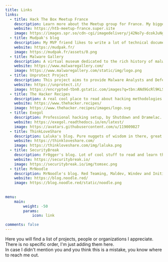 ```yaml
---
title: Links
links:
  - title: Hack The Box Meetup France
    description: Learn more about the Meetup group for France. My biggest community project for nearly 4 years now. I make hackers meet each other in a friendly and safe place.
    website: https://htb-meetup-france.super.site
    image: https://images.spr.so/cdn-cgi/imagedelivery/j42No7y-dcokJuNgXeA0ig/f968aad3-648f-4926-89e4-a6dc6bdbdb3f/Meetups_logo_fr_(3)/w=640,quality=90,fit=scale-down
  - title: Mudpak's blog
    description: My MVP friend likes to write a lot of technical documentation, give it a read!
    website: https://mudpak.fr/
    image: https://mudpak.fr/assets/0.png
  - title: Malware Gallery
    description: A virtual museum dedicated to the rich history of malware. Made with love by DarkCoderSC.
    website: https://www.malwaregallery.com/
    image: https://www.malwaregallery.com/static/img/logo.png
  - title: Unprotect Project
    description: This project aims to provide Malware Analysts and Defenders with actionable insights and detection capabilities to shorten their response times. Made with love by Fr0gger and DarkCoderSC.
    website: https://unprotect.it/
    image: https://encrypted-tbn0.gstatic.com/images?q=tbn:ANd9GcRl9KLSo8IfHJFkfnwi2PyBwJsKA9Vy24JuDQ&s
  - title: The Hacker Recipes
    description: A real cool place to read about hacking methodologies and techniques. Quite exhaustive, great collaborative work initiated by Charlie Bromberg aka Shutdown 🐐🫶
    website: https://www.thehacker.recipes/
    image: https://www.thehacker.recipes/images/logo.svg
  - title: Exegol
    description: Professional hacking setup, by Shutdown and Dramelac.
    website: https://exegol.readthedocs.io/en/latest/
    image: https://avatars.githubusercontent.com/u/119009827
  - title: ThinkLoveShare
    description: Laluka's blog. Pure nuggets of wisdom in there, great guy. Excellent in skills and as a human.
    website: https://thinkloveshare.com/
    image: https://thinkloveshare.com/img/laluka.png 
  - title: SecurityBreak
    description: Fr0gger's blog. Lot of cool stuff to read and learn there. 
    website: https://securitybreak.io/
    image: https://securitybreak.io/img/tomsec.png
  - title: MrNoodle
    description: MrNoodle's blog. Red Teaming, Maldev, Windev and Initial Access stuff incoming.
    website: https://blog.noodle.red/
    image: https://blog.noodle.red/static/noodle.png
    
    
menu:
    main: 
        weight: -50
        params:
            icon: link

comments: false
---
```


Here you will find a list of projects, people or organizations I appreciate.  
There is no specific order, I'm just adding them here.  
In case I didn't mention you and you think this is a mistake, you know where to reach me out.
